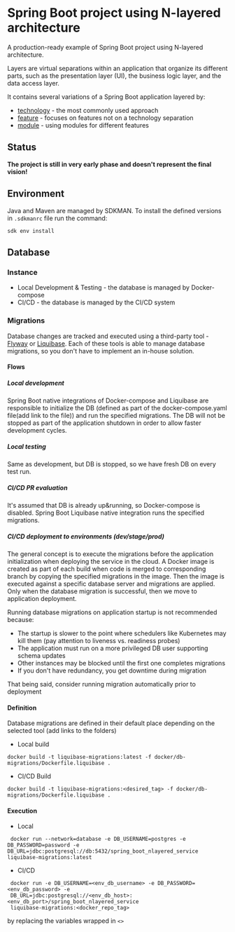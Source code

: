 # Spring Boot project using N-layered architecture

A production-ready example of Spring Boot project using N-layered architecture. 

Layers are virtual separations within an application that organize its different parts, such as the presentation layer (UI), the business logic layer, and the data access layer.

It contains several variations of a Spring Boot application layered by:
- [technology](layred-by-technology-service) - the most commonly used approach
- [feature](layered-by-feature-service) - focuses on features not on a technology separation
- [module](layered-by-module-service) - using modules for different features

## Status
**The project is still in very early phase and doesn't represent the final vision!**

## Environment

Java and Maven are managed by SDKMAN. To install the defined versions in `.sdkmanrc` file run the command:
```shell
sdk env install
```

## Database

### Instance
- Local Development & Testing - the database is managed by Docker-compose
- CI/CD - the database is managed by the CI/CD system

### Migrations

Database changes are tracked and executed using a third-party tool - [Flyway](https://flywaydb.org/) or
[Liquibase](https://www.liquibase.org/). Each of these tools is able to manage database migrations, so you
don't have to implement an in-house solution.

#### Flows

##### Local development

Spring Boot native integrations of Docker-compose and Liquibase are responsible to initialize the DB (defined as
part of the docker-compose.yaml file(add link to the file)) and run the specified migrations. The DB will not be 
stopped as part of the 
application shutdown in order to allow faster development cycles.

##### Local testing

Same as development, but DB is stopped, so we have fresh DB on every test run.

##### CI/CD PR evaluation

It's assumed that DB is already up&running, so Docker-compose is disabled. Spring Boot Liquibase native integration
runs the specified migrations.

##### CI/CD deployment to environments (dev/stage/prod)
The general concept is to execute the migrations before the application initialization when deploying the service in 
the cloud. A Docker image is created as part of each build when code is merged to corresponding branch by copying 
the specified migrations in the image. Then the image is executed against a specific database server and migrations 
are applied. Only when the database migration is successful, then we move to application deployment.

Running database migrations on application startup is not recommended because:
- The startup is slower to the point where schedulers like Kubernetes may kill them (pay attention to liveness vs.
  readiness probes)
- The application must run on a more privileged DB user supporting schema updates
- Other instances may be blocked until the first one completes migrations
- If you don't have redundancy, you get downtime during migration

That being said, consider running migration automatically prior to deployment

#### Definition

Database migrations are defined in their default place depending on the selected tool (add links to the folders)

- Local build

```shell
docker build -t liquibase-migrations:latest -f docker/db-migrations/Dockerfile.liquibase .
```

- CI/CD Build

```shell
docker build -t liquibase-migrations:<desired_tag> -f docker/db-migrations/Dockerfile.liquibase .
```

#### Execution

- Local

```shell
 docker run --network=database -e DB_USERNAME=postgres -e DB_PASSWORD=password -e DB_URL=jdbc:postgresql://db:5432/spring_boot_nlayered_service liquibase-migrations:latest
```

- CI/CD

```shell
 docker run -e DB_USERNAME=<env_db_username> -e DB_PASSWORD=<env_db_password> -e 
 DB_URL=jdbc:postgresql://<env_db_host>:<env_db_port>/spring_boot_nlayered_service 
 liquibase-migrations:<docker_repo_tag>
```
by replacing the variables wrapped in `<>`

